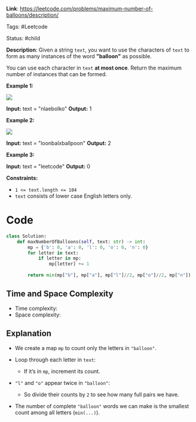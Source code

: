 **Link**: https://leetcode.com/problems/maximum-number-of-balloons/description/

Tags: #Leetcode 

Status: #child

**Description**:
Given a string `text`, you want to use the characters of `text` to form as many instances of the word **"balloon"** as possible.

You can use each character in `text` **at most once**. Return the maximum number of instances that can be formed.

**Example 1:**

**![](https://assets.leetcode.com/uploads/2019/09/05/1536_ex1_upd.JPG)**

**Input:** text = "nlaebolko"
**Output:** 1

**Example 2:**

**![](https://assets.leetcode.com/uploads/2019/09/05/1536_ex2_upd.JPG)**

**Input:** text = "loonbalxballpoon"
**Output:** 2

**Example 3:**

**Input:** text = "leetcode"
**Output:** 0

**Constraints:**

- `1 <= text.length <= 104`
- `text` consists of lower case English letters only.

# Code

```python
class Solution:
    def maxNumberOfBalloons(self, text: str) -> int:
        mp = {'b': 0, 'a': 0, 'l': 0, 'o': 0, 'n': 0}
        for letter in text:
            if letter in mp:
                mp[letter] += 1
        
        return min(mp["b"], mp["a"], mp["l"]//2, mp["o"]//2, mp["n"])
```
## Time and Space Complexity

- Time complexity: 
- Space complexity:
## Explanation
- We create a map `mp` to count only the letters in `"balloon"`.
    
- Loop through each letter in `text`:
    
    - If it’s in `mp`, increment its count.
        
- `"l"` and `"o"` appear twice in `"balloon"`:
    
    - So divide their counts by `2` to see how many full pairs we have.
        
- The number of complete `"balloon"` words we can make is the smallest count among all letters (`min(...)`).
